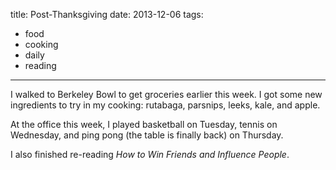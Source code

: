 title: Post-Thanksgiving
date: 2013-12-06
tags:
- food
- cooking
- daily
- reading
---

I walked to Berkeley Bowl to get groceries earlier this week. I got some new ingredients to try in my cooking: rutabaga, parsnips, leeks, kale, and apple.

At the office this week, I played basketball on Tuesday, tennis on Wednesday, and ping pong (the table is finally back) on Thursday.

I also finished re-reading *How to Win Friends and Influence People*.
